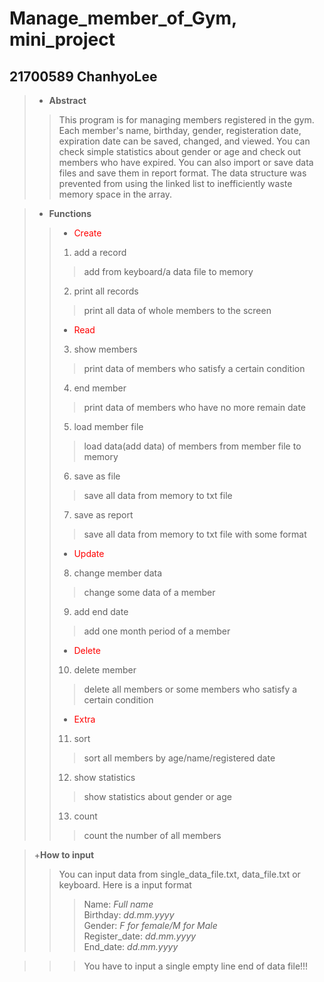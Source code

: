 # Manage_member_of_Gym, mini_project

21700589 ChanhyoLee
-------------------

> + **Abstract**
>> This program is for managing members registered in the gym. Each member's name, birthday, gender, registeration date, expiration date can be saved, changed, and viewed. You can check simple statistics about gender or age and check out members who have expired. You can also import or save data files and save them in report format. The data structure was prevented from using the linked list to inefficiently waste memory space in the array.

> + **Functions**
>> + <span style="color:red">Create</span>
>> 1. add a record
>>> add from keyboard/a data file to memory
>> 2. print all records
>>> print all data of whole members to the screen
>> + <span style="color:red">Read</span>
>> 3. show members
>>> print data of members who satisfy a certain condition
>> 4. end member
>>> print data of members who have no more remain date
>> 5. load member file
>>> load data(add data) of members from member file to memory
>> 6. save as file
>>> save all data from memory to txt file
>> 7. save as report
>>> save all data from memory to txt file with some format
>> + <span style="color:red">Update</span>
>> 8. change member data
>>> change some data of a member
>> 9. add end date
>>> add one month period of a member
>> + <span style="color:red">Delete</span>
>> 10. delete member
>>> delete all members or some members who satisfy a certain condition
>> + <span style="color:red">Extra</span>
>> 11. sort
>>> sort all members by age/name/registered date
>> 12. show statistics
>>> show statistics about gender or age
>> 13. count
>>> count the number of all members

> +**How to input**
>> You can input data from single_data_file.txt, data_file.txt or keyboard.
>> Here is a input format
>>> Name: *Full name*  
>>> Birthday: *dd.mm.yyyy*  
>>> Gender: *F for female/M for Male*  
>>> Register_date: *dd.mm.yyyy*  
>>> End_date: *dd.mm.yyyy*  

>>> You have to input a single empty line end of data file!!!
